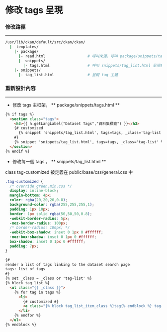 # 修改 tags 呈現

<script type="text/javascript" src="../js/general.js"></script>

### 修改路徑
---

```bash
/usr/lib/ckan/default/src/ckan/ckan/
  |- templates/    
    |- package/
      |- read.html                   # 呼叫來源，呼叫 package/snippets/tags.html 
      |- snippets/
        |- tags.html                 # 呼叫 snippets/tag_list.html 呈現每一個 tag
    |- snippets/
      |- tag_list.html               # 呈現 tag 主體
```

### 重新設計內容
---

* 修改 tags 主框架， ** package/snippets/tags.html  **

```html
{% if tags %}
  <section class="tags">
    <h3>{{ h.getLangLabel("Dataset Tags","資料集標籤") }}</h3>
    {# customized
      {% snippet 'snippets/tag_list.html', tags=tags, _class='tag-list well' %}
    #}
    {% snippet 'snippets/tag_list.html', tags=tags, _class='tag-list' %}
  </section>
{% endif %}
```

* 修改每一個 tags ， ** snippets/tag_list.html  **

class tag-customized 被定義在 public/base/css/general.css 中

```css
.tag-customized {
  /* override green.min.css */
  display: inline-block;
  margin-bottom: 4px;
  color: rgba(20,20,20,0.8);
  background-color: rgba(255,255,255,1);
  padding: 1px 10px;
  border: 1px solid rgba(50,50,50,0.8);
  -webkit-border-radius: 5px;
  -moz-border-radius: 100px;
  /* border-radius: 100px; */
  -webkit-box-shadow: inset 0 1px 0 #ffffff;
  -moz-box-shadow: inset 0 1px 0 #ffffff;
  box-shadow: inset 0 1px 0 #ffffff;
  padding: 7px;
}
```

```html
{#
render a list of tags linking to the dataset search page
tags: list of tags
#}
{% set _class = _class or 'tag-list' %}
{% block tag_list %}
  <ul class="{{ _class }}">
    {% for tag in tags %}
      <li>
        {# customized #}
        <a class="{% block tag_list_item_class %}tag{% endblock %} tag-customized" href="{% url_for controller='package', action='search', tags=tag.name %}"><i class="icon-tag"></i> {{ h.truncate(tag.display_name, 22) }}</a>
      </li>
    {% endfor %}
  </ul>
{% endblock %}
```

